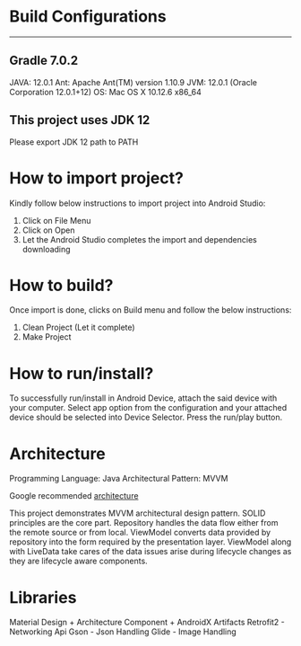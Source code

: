# Build Configurations

-----------------------------------------------
Gradle 7.0.2
-----------------------------------------------

JAVA:         12.0.1
Ant:          Apache Ant(TM) version 1.10.9
JVM:          12.0.1 (Oracle Corporation 12.0.1+12)
OS:           Mac OS X 10.12.6 x86_64

## This project uses JDK 12
Please export JDK 12 path to PATH

# How to import project?

Kindly follow below instructions to import project into Android Studio:
1. Click on File Menu
2. Click on Open
3. Let the Android Studio completes the import and dependencies downloading

# How to build?

Once import is done, clicks on Build menu and follow the below instructions:
1. Clean Project (Let it complete)
2. Make Project

# How to run/install?
To successfully run/install in Android Device, attach the said device with your computer.
Select app option from the configuration and your attached device should be selected into Device Selector.
Press the run/play button.

# Architecture

Programming Language: Java
Architectural Pattern: MVVM

Google recommended [architecture](https://developer.android.com/jetpack/guide)

This project demonstrates MVVM architectural design pattern. SOLID principles are the core part.
Repository handles the data flow either from the remote source or from local.
ViewModel converts data provided by repository into the form required by the presentation layer.
ViewModel along with LiveData take cares of the data issues arise during lifecycle changes as they are lifecycle aware components.

# Libraries

Material Design + Architecture Component + AndroidX Artifacts
Retrofit2 - Networking Api
Gson - Json Handling
Glide - Image Handling
